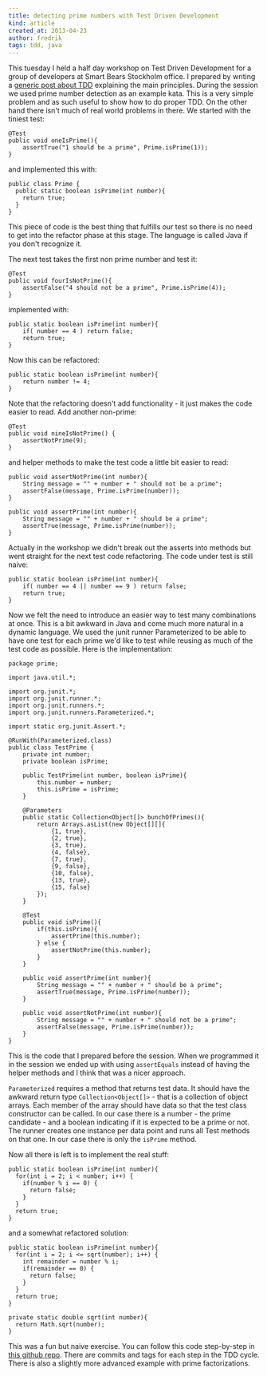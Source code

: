 ```yaml
---
title: detecting prime numbers with Test Driven Development
kind: article
created_at: 2013-04-23
author: fredrik
tags: tdd, java
---
```


This tuesday I held a half day workshop on Test Driven Development for a group of developers
at Smart Bears Stockholm office. I prepared by writing a
[generic post about TDD](/2013/04/what_is_tdd.html) explaining the main principles. During the
session we used prime number detection as an example kata. This is a very simple problem and
as such useful to show how to do proper TDD. On the other hand there isn't much of real world
problems in there. We started with the tiniest test:

    @Test
    public void oneIsPrime(){
        assertTrue("1 should be a prime", Prime.isPrime(1));
    }

and implemented this with:

    public class Prime {
      public static boolean isPrime(int number){
        return true;
      }
    }

This piece of code is the best thing that fulfills our test so there is no need to get into the
refactor phase at this stage. The language is called Java if you don't recognize it.

The next test takes the first non prime number and test it:

    @Test
    public void fourIsNotPrime(){
        assertFalse("4 should not be a prime", Prime.isPrime(4));
    }

implemented with:

    public static boolean isPrime(int number){
        if( number == 4 ) return false;
        return true;
    }

Now this can be refactored:

    public static boolean isPrime(int number){
        return number != 4;
    }

Note that the refactoring doesn't add functionality - it just makes the code easier to read. Add another
non-prime:

    @Test
    public void nineIsNotPrime() {
        assertNotPrime(9);
    }

and helper methods to make the test code a little bit easier to read:

    public void assertNotPrime(int number){
        String message = "" + number + " should not be a prime";
        assertFalse(message, Prime.isPrime(number));
    }

    public void assertPrime(int number){
        String message = "" + number + " should be a prime";
        assertTrue(message, Prime.isPrime(number));
    }

Actually in the workshop we didn't break out the asserts into methods but went straight for the
next test code refactoring. The code under test is still naive:

    public static boolean isPrime(int number){
        if( number == 4 || number == 9 ) return false;
        return true;
    }

Now we felt the need to introduce an easier way to test many combinations at once. This is a bit awkward in
Java and come much more natural in a dynamic language. We used the junit runner Parameterized to be able to
have one test for each prime we'd like to test while reusing as much of the test code as possible. Here is the
implementation:

    package prime;

    import java.util.*;

    import org.junit.*;
    import org.junit.runner.*;
    import org.junit.runners.*;
    import org.junit.runners.Parameterized.*;

    import static org.junit.Assert.*;

    @RunWith(Parameterized.class)
    public class TestPrime {
        private int number;
        private boolean isPrime;

        public TestPrime(int number, boolean isPrime){
            this.number = number;
            this.isPrime = isPrime;
        }

        @Parameters
        public static Collection<Object[]> bunchOfPrimes(){
            return Arrays.asList(new Object[][]{
                {1, true},
                {2, true},
                {3, true},
                {4, false},
                {7, true},
                {9, false},
                {10, false},
                {13, true},
                {15, false}
            });
        }

        @Test
        public void isPrime(){
            if(this.isPrime){
                assertPrime(this.number);
            } else {
                assertNotPrime(this.number);
            }
        }

        public void assertPrime(int number){
            String message = "" + number + " should be a prime";
            assertTrue(message, Prime.isPrime(number));
        }

        public void assertNotPrime(int number){
            String message = "" + number + " should not be a prime";
            assertFalse(message, Prime.isPrime(number));
        }
    }

This is the code that I prepared before the session. When we programmed it in the session we ended up with
using `assertEquals` instead of having the helper methods and I think that was a nicer approach.

`Parameterized` requires a method that returns test data. It should have the awkward return type
`Collection<Object[]>` - that is a collection of object arrays. Each member of the array should have
data so that the test class constructor can be called. In our case there is a number - the prime candidate -
and a boolean indicating if it is expected to be a prime or not. The runner creates one instance per
data point and runs all Test methods on that one. In our case there is only the `isPrime` method.

Now all there is left is to implement the real stuff:

    public static boolean isPrime(int number){
      for(int i = 2; i < number; i++) {
        if(number % i == 0) {
          return false;
        }
      }
      return true;
    }

and a somewhat refactored solution:

    public static boolean isPrime(int number){
      for(int i = 2; i <= sqrt(number); i++) {
        int remainder = number % i;
        if(remainder == 0) {
          return false;
        }
      }
      return true;
    }

    private static double sqrt(int number){
      return Math.sqrt(number);
    }

This was a fun but naive exercise. You can follow this code step-by-step in
[this github repo](https://github.com/froderik/javaprime).
There are commits and tags for each step in the TDD cycle. There is also a slightly more advanced example
with prime factorizations.
